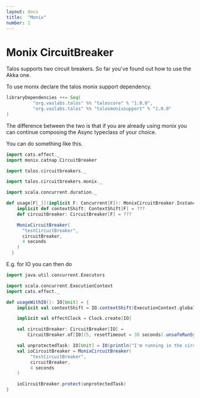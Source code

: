 ```yaml
---
layout: docs
title:  "Monix"
number: 1
---
```


# Monix CircuitBreaker

Talos supports two circuit breakers. So far you've found out how to use the Akka one.

To use monix declare the talos monix support dependency.

```scala
libraryDependencies ++= Seq(
          "org.vaslabs.talos" %% "taloscore" % "1.0.0",
          "org.vaslabs.talos" %% "talosmonixsupport" % "1.0.0"
)
```

The difference between the two is that if you are already using monix you can
continue composing the Async typeclass of your choice.

You can do something like this.

```scala mdoc:silent
import cats.effect._
import monix.catnap.CircuitBreaker

import talos.circuitbreakers._

import talos.circuitbreakers.monix._

import scala.concurrent.duration._

def usage[F[_]](implicit F: Concurrent[F]): MonixCircuitBreaker.Instance[F] = {
    implicit def contextShift: ContextShift[F] = ???
    def circuitBreaker: CircuitBreaker[F] = ???

    MonixCircuitBreaker(
      "testCircuitBreaker",
      circuitBreaker,
      4 seconds
    )
  }
```
E.g. for IO you can then do
```scala mdoc:silent
import java.util.concurrent.Executors

import scala.concurrent.ExecutionContext
import cats.effect._

def usageWithIO(): IO[Unit] = {
    implicit val contextShift = IO.contextShift(ExecutionContext.global)

    implicit val effectClock = Clock.create[IO]

    val circuitBreaker: CircuitBreaker[IO] =
        CircuitBreaker.of[IO](5, resetTimeout = 30 seconds).unsafeRunSync()

    val unprotectedTask: IO[Unit] = IO(println("I'm running in the circuit breaker"))
    val ioCircuitBreaker = MonixCircuitBreaker(
         "testCircuitBreaker",
         circuitBreaker,
         4 seconds
    )

    ioCircuitBreaker.protect(unprotectedTask)
}
```